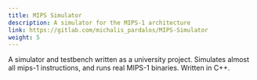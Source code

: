 ```yaml
---
title: MIPS Simulator
description: A simulator for the MIPS-1 architecture
link: https://gitlab.com/michalis_pardalos/MIPS-Simulator
weight: 5
---
```


A simulator and testbench written as a university project. Simulates almost all
mips-1 instructions, and runs real MIPS-1 binaries. Written in C++.

